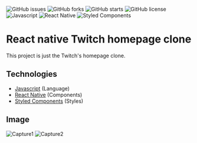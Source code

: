 ![GitHub issues](https://img.shields.io/github/issues/programador404/react_native_twitch_homepage_clone)
![GitHub forks](https://img.shields.io/github/forks/programador404/react_native_twitch_homepage_clone)
![GitHub starts](https://img.shields.io/github/stars/programador404/react_native_twitch_homepage_clone)
![GitHub license](https://img.shields.io/github/license/programador404/react_native_twitch_homepage_clone)
![Javascript](https://img.shields.io/badge/Javascript-Language-yellow)
![React Native](https://img.shields.io/badge/ReactNative-components-red)
![Styled Components](https://img.shields.io/badge/StyledComponents-Styles-blue)

# React native Twitch homepage clone
This project is just the Twitch's homepage clone.

## Technologies
- [Javascript](https://developer.mozilla.org/pt-BR/docs/Web/JavaScript) (Language)
- [React Native](https://reactnative.dev/) (Components)
- [Styled Components](https://styled-components.com/) (Styles)

## Image
![Capture1](https://user-images.githubusercontent.com/48457700/97953865-8c316980-1d80-11eb-9743-38eb8f21ce50.JPG)
![Capture2](https://user-images.githubusercontent.com/48457700/97953658-ef6ecc00-1d7f-11eb-8ed1-421b6a3a72f9.JPG)
